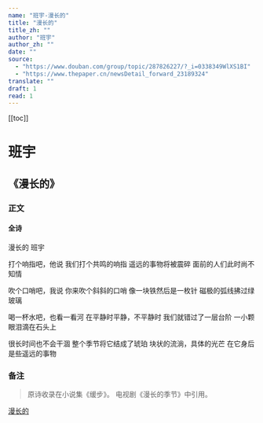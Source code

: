```yaml
---
name: "班宇-漫长的"
title: "漫长的"
title_zh: ""
author: "班宇"
author_zh: ""
date: ""
source:
  - "https://www.douban.com/group/topic/287826227/?_i=0338349WlXS1BI"
  - "https://www.thepaper.cn/newsDetail_forward_23189324"
translate: ""
draft: 1
read: 1
---
```


[[toc]]

# 班宇

## 《漫长的》

### 正文

<!-- tabs:start -->

#### **全诗**

漫长的
班宇

打个响指吧，他说
我们打个共鸣的响指
遥远的事物将被震碎
面前的人们此时尚不知情

吹个口哨吧，我说
你来吹个斜斜的口哨
像一块铁然后是一枚针
磁极的弧线拂过绿玻璃

喝一杯水吧，也看一看河
在平静时平静，不平静时
我们就错过了一层台阶
一小颗眼泪滴在石头上

很长时间也不会干涸
整个季节将它结成了琥珀
块状的流淌，具体的光芒
在它身后是些遥远的事物

<!-- tabs:end -->

### 备注

> 原诗收录在小说集《缓步》。
> 电视剧《漫长的季节》中引用。

[漫长的](../assets/banyu-manchangde.png)
